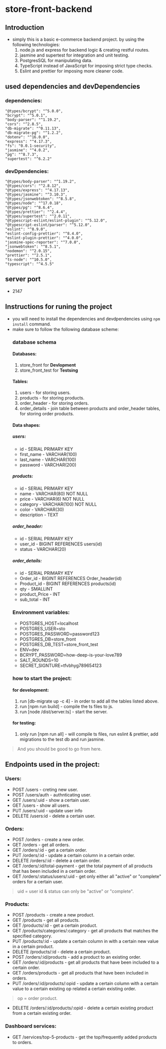 # store-front-backend
  ## Introduction
  - simply this is a basic e-commerce backend project. by using the following technologies:
    1. node.js and express for backend logic & creating restful routes.
    2. jasmine and supertest for integration and unit testing.
    3. PostgresSQL for manipulating data.
    4. TypeScript instead of JavaScript for imposing strict type checks.
    5. Eslint and prettier for imposing more cleaner code.

  ## used dependencies and devDependencies
   ### dependencies:
    "@types/bcrypt": "^5.0.0",
    "bcrypt": "^5.0.1",
    "body-parser": "^1.19.2",
    "cors": "^2.8.5",
    "db-migrate": "^0.11.13",
    "db-migrate-pg": "^1.2.2",
    "dotenv": "^16.0.0",
    "express": "^4.17.3",
    "fs": "0.0.1-security",
    "jasmine": "^4.0.2",
    "pg": "^8.7.3",
    "supertest": "^6.2.2"
   ### devDpendencies:
    "@types/body-parser": "^1.19.2",
    "@types/cors": "^2.8.12",
    "@types/express": "^4.17.13",
    "@types/jasmine": "^3.10.3",
    "@types/jsonwebtoken": "^8.5.8",
    "@types/node": "^17.0.18",
    "@types/pg": "^8.6.4",
    "@types/prettier": "^2.4.4",
    "@types/supertest": "^2.0.11",
    "@typescript-eslint/eslint-plugin": "^5.12.0",
    "@typescript-eslint/parser": "^5.12.0",
    "eslint": "^8.9.0",
    "eslint-config-prettier": "^8.4.0",
    "eslint-plugin-prettier": "^4.0.0",
    "jasmine-spec-reporter": "^7.0.0",
    "jsonwebtoken": "^8.5.1",
    "nodemon": "^2.0.15",
    "prettier": "^2.5.1",
    "ts-node": "^10.5.0",
    "typescript": "^4.5.5"
  ## server port
   - 2147
  ## Instructions for runing the project
   - you will need to install the dependencies and devdpendencies using `npm install` command.
   - make sure to follow the following database scheme:
     ### database schema
     #### Databases:
      1. store_front for **Devlopment**
      2. store_front_test for **Testsing**
     #### Tables:
      1. users - for storing users.
      2. products - for storing products.
      3. order_header - for storing orders.
      4. order_details - join table between products and order_header tables, for storing order products.
     #### Data shapes:
     ##### users:
     - id - SERIAL PRIMARY KEY
     - first_name - VARCHAR(100)
     - last_name - VARCHAR(100)
     - password - VARCHAR(200)
     ##### products:
     - id - SERIAL PRIMARY KEY
     - name - VARCHAR(80) NOT NULL
     - price - VARCHAR(6) NOT NULL
     - category - VARCHAR(100) NOT NULL
     - color - VARCHAR(30)
     - description - TEXT
     ##### order_header:
     - id - SERIAL PRIMARY KEY
     - user_id - BIGINT REFERENCES users(id)
     - status - VARCHAR(20)
     ##### order_details:
     - id - SERIAL PRIMARY KEY
     - Order_id - BIGINT REFERENCES Order_header(id)
     - Product_id - BIGINT REFERENCES products(id)
     - qty - SMALLINT
     - product_Price - INT
     - sub_total - INT
     ### Environment variables:
     - POSTGRES_HOST=localhost
     - POSTGRES_USER=sto
     - POSTGRES_PASSWORD=password123
     - POSTGRES_DB=store_front
     - POSTGRES_DB_TEST=store_front_test
     - ENV=dev
     - BCRYPT_PASSWORD=how-deep-is-your-love789
     - SALT_ROUNDS=10
     - SECRET_SIGNTURE=tfvbhyg789654123
     ### how to start the project:
     #### for development:
      1. run [db-migrate up -c 4] - in order to add all the tables listed above.
      2. run [npm run build] - compile the ts files to js.
      3. run [node /dist/server.ts] - start the server.
     #### for testing:
      1. only run [npm run all] - will compile ts files, run eslint & prettier, add migrations to the test db and run jasmine.
   > And you should be good to go from here.
  ## Endpoints used in the project:
   ### Users:
  - POST /users - creting new user.
  - POST /users/auth - authnticating user.
  - GET /users/:uid - show a certain user.
  - GET /users - show all users.
  - PUT /users/:uid - update user info
  - DELETE /users:id - delete a certain user.
   ### Orders:
  - POST /orders - create a new order.
  - GET /orders - get all orders.
  - GET /orders/:id - get a certain order.
  - PUT /orders/:id - update a certain column in a certain order.
  - DELETE /orders/:id - delete a certain order.
  - GET /orders/:id/total-payment - get the total payment of all products that has been included in a certain order.
  - GET /orders/:status/users/:uid - get only either all "active" or "complete" orders for a certain user.
  > uid = user id & status can only be "active" or "complete".
   ### Products:
  - POST /products - create a new product.
  - GET /products - get all products.
  - GET /products/:id - get a certain product.
  - GET /products/categories/:category - get all products that matches the specified category.
  - PUT /products/:id - update a certain column in with a certain new value in a certain product.
  - DELETE /products/:id - delete a certain product.
  - POST /orders/:id/products - add a product to an existing order.
  - GET /orders/:id/products - get all products that have been included to a certain order.
  - GET /orders/products - get all products that have been included in orders.
  - PUT /orders/:id/products/:opid - update a certain column with a certain value to a certain existing op related a certain existing order.
  > op = order product.
  - DELETE /orders/:id/products/:opid - delete a certain existing product from a certain existing order.
  ### Dashboard services:
  - GET /services/top-5-products - get the top/frequently added products to orders.